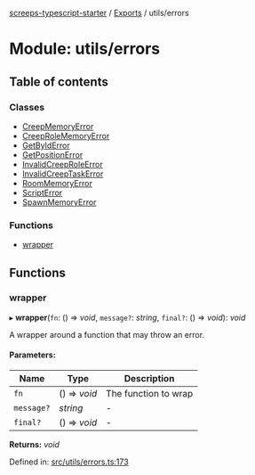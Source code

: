 [screeps-typescript-starter](../README.md) / [Exports](../modules.md) / utils/errors

# Module: utils/errors

## Table of contents

### Classes

- [CreepMemoryError](../classes/utils_errors.creepmemoryerror.md)
- [CreepRoleMemoryError](../classes/utils_errors.creeprolememoryerror.md)
- [GetByIdError](../classes/utils_errors.getbyiderror.md)
- [GetPositionError](../classes/utils_errors.getpositionerror.md)
- [InvalidCreepRoleError](../classes/utils_errors.invalidcreeproleerror.md)
- [InvalidCreepTaskError](../classes/utils_errors.invalidcreeptaskerror.md)
- [RoomMemoryError](../classes/utils_errors.roommemoryerror.md)
- [ScriptError](../classes/utils_errors.scripterror.md)
- [SpawnMemoryError](../classes/utils_errors.spawnmemoryerror.md)

### Functions

- [wrapper](utils_errors.md#wrapper)

## Functions

### wrapper

▸ **wrapper**(`fn`: () => *void*, `message?`: *string*, `final?`: () => *void*): *void*

A wrapper around a function that may throw an error.

#### Parameters:

Name | Type | Description |
------ | ------ | ------ |
`fn` | () => *void* | The function to wrap   |
`message?` | *string* | - |
`final?` | () => *void* | - |

**Returns:** *void*

Defined in: [src/utils/errors.ts:173](https://github.com/Baelyk/screeps/blob/c7b9358/src/utils/errors.ts#L173)
